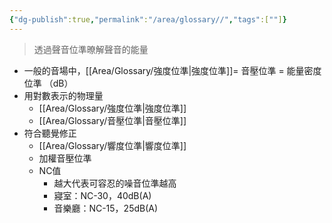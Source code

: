 ```yaml
---
{"dg-publish":true,"permalink":"/area/glossary//","tags":[""]}
---
```


> 透過聲音位準暸解聲音的能量

- 一般的音場中，[[Area/Glossary/強度位準\|強度位準]]= 音壓位準 = 能量密度位準 （dB）
- 用對數表示的物理量
	- [[Area/Glossary/強度位準\|強度位準]]
	- [[Area/Glossary/音壓位準\|音壓位準]]
- 符合聽覺修正
	- [[Area/Glossary/響度位準\|響度位準]]
	- 加權音壓位準
	- NC值
		- 越大代表可容忍的噪音位準越高
		- 寢室：NC-30，40dB(A)
		- 音樂廳：NC-15，25dB(A)